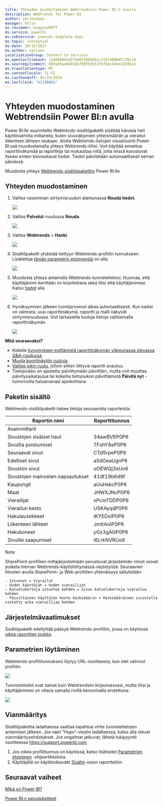 ```yaml
---
title: Yhteyden muodostaminen Webtrendsiin Power BI:n avulla
description: Webtrends for Power BI
author: SarinaJoan
manager: kfile
ms.reviewer: maggiesMSFT
ms.service: powerbi
ms.subservice: powerbi-template-apps
ms.topic: conceptual
ms.date: 10/16/2017
ms.author: sarinas
LocalizationGroup: Connect to services
ms.openlocfilehash: 1166808dc827448f94bb84cc37bf4000df178c1d
ms.sourcegitcommit: 60dad5aa0d85db790553e537bf8ac34ee3289ba3
ms.translationtype: MT
ms.contentlocale: fi-FI
ms.lasthandoff: 05/29/2019
ms.locfileid: "61138063"
---
```

# <a name="connect-to-webtrends-with-power-bi"></a>Yhteyden muodostaminen Webtrendsiin Power BI:n avulla
Power BI:lle suunniteltu Webtrends-sisältöpaketti sisältää lukuisia heti käyttövalmiita mittareita, kuten sivunäkymien yhteismäärän ja vierailut liikenteen lähteen mukaan. Aloita Webtrends-tietojen visualisointi Power BI:ssä muodostamalla yhteys Webtrends-tiliisi. Voit käyttää annettua raporttinäkymää ja raportteja tai mukauttaa niitä, jotta niissä korostuvat itseäsi eniten kiinnostavat tiedot.  Tiedot päivitetään automaattisesti kerran päivässä.

Muodosta yhteys [Webtrends-sisältöpakettiin](https://app.powerbi.com/getdata/services/webtrends) Power BI:lle.

## <a name="how-to-connect"></a>Yhteyden muodostaminen
1. Valitse vasemman siirtymisruudun alareunassa **Nouda tiedot**.
   
   ![](media/service-connect-to-webtrends/getdata3.png)
2. Valitse **Palvelut**-ruudussa **Nouda**.
   
   ![](media/service-connect-to-webtrends/services.png)
3. Valitse **Webtrends** \> **Hanki**.
   
   ![](media/service-connect-to-webtrends/webtrends.png)
4. Sisältöpaketti yhdistää tiettyyn Webtrends-profiilin tunnukseen. Lisätietoja [tämän parametrin etsimisestä](#FindingParams) on alla.
   
   ![](media/service-connect-to-webtrends/parameters.png)
5. Muodosta yhteys antamalla Webtrends-tunnistetietosi. Huomaa, että käyttäjänimi-kenttään on kirjoitettava sekä tilisi että käyttäjänimesi. Katso [tiedot](#FindingParams) alla.
   
   ![](media/service-connect-to-webtrends/creds.png)
6. Hyväksymisen jälkeen tuontiprosessi alkaa automaattisesti. Kun kaikki on valmista, uusi raporttinäkymä, raportti ja malli näkyvät siirtymisruudussa. Voit tarkastella tuotuja tietoja valitsemalla raporttinäkymän.
   
   ![](media/service-connect-to-webtrends/dashboard.png)

**Mitä seuraavaksi?**

* Kokeile [kysymyksen esittämistä raporttinäkymän yläreunassa olevassa Q&A-ruudussa](consumer/end-user-q-and-a.md).
* [Muuta koontinäytön ruutuja](service-dashboard-edit-tile.md).
* [Valitse jokin ruutu](consumer/end-user-tiles.md), jolloin siihen liittyvä raportti avautuu.
* Tietojoukko on ajastettu päivittymään päivittäin, mutta voit muuttaa päivitysaikataulua tai kokeilla tietojoukon päivittämistä **Päivitä nyt** -toiminnolla haluamanasi ajankohtana

## <a name="whats-included"></a>Paketin sisältö
<a name="Included"></a>

Webtrends-sisältöpaketti hakee tietoja seuraavista raporteista:  

| Raportin nimi | Raporttitunnus |
| --- | --- |
| Avainmittarit | |
| Sivustojen sisäiset haut |34awBVEP0P6 |
| Sivuilta poistumiset |7FshY8eP0P6 |
| Seuraavat sivut |CTd5rpeP0P6 |
| Edelliset sivut |aSdOeaUgnP6 |
| Sivuston sivut |oOEWQj3sUo6 |
| Sivustojen mainosten napsautukset |41df19b6d9f |
| Kaupungit |aUuHskcP0P6 |
| Maat |JHWXJNcP0P6 |
| Vierailijat |xPcmTDDP0P6 |
| Vierailun kesto |U5KAyqdP0P6 |
| Hakulausekkeet |IKYEDxIP0P6 |
| Liikenteen lähteet |JmttAoIP0P6 |
| Hakukoneet |yGz3gAGP0P6 |
| Sivuille saapumiset |i6LrkNVRUo6 |

>[!NOTE]
>SharePoint-profiilien mittajärjestelmään perustuvat järjestelmän nimet voivat poiketa hieman Webtrends-käyttöliittymässä näytetyistä. Seuraavien liitosten avulla SharePoint- ja Web-profiilien yhtenäisyys säilytetään:   

    - Istunnot = Vierailut  
    - Uudet käyttäjät = Uudet vierailijat  
    - Katselukertoja istuntoa kohden = Sivun katselukertoja vierailua kohden  
    - Päivittäinen käyttäjän kesto keskimäärin = Keskimääräinen sivustolla vietetty aika vierailijaa kohden  

## <a name="system-requirements"></a>Järjestelmävaatimukset
Sisältöpaketti edellyttää pääsyä Webtrends-profiiliin, jossa on käytössä [oikea raporttien joukko](#Included).

<a name="FindingParams"></a>

## <a name="finding-parameters"></a>Parametrien löytäminen
Webtrends-profiilitunnuksesi löytyy URL-osoitteesta, kun olet valinnut profiilin:

![](media/service-connect-to-webtrends/webtrendsparameters.png)

Tunnistetiedot ovat samat kuin Webtrendsiin kirjautuessasi, mutta tilisi ja käyttäjänimesi on oltava samalla rivillä kenoviivalla erotettuna:

![](media/service-connect-to-webtrends/webtrendscreds.png)

## <a name="troubleshooting"></a>Vianmääritys
Sisältöpakettia ladattaessa saattaa tapahtua virhe tunnistetietojen antamisen jälkeen. Jos näet ”Hups”-viestin ladattaessa, katso alla olevat vianmääritysehdotukset. Jos ongelmat jatkuvat, lähetä tukipyyntö osoitteessa https://support.powerbi.com

1. Jos oikea profiilitunnus on käytössä, katso lisätiedot [Parametrien etsiminen](#FindingParams) -ohjeartikkelista.
2. Käyttäjällä on käyttöoikeudet [Sisältö](#Included)-osion raportteihin

## <a name="next-steps"></a>Seuraavat vaiheet
[Mikä on Power BI?](power-bi-overview.md)

[Power BI:n peruskäsitteet](consumer/end-user-basic-concepts.md)

